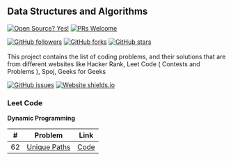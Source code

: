 ## Data Structures and Algorithms  

 [![Open Source? Yes!](https://badgen.net/badge/Open%20Source%20%3F/Yes%21/blue?icon=github)](https://github.com/sunilGudivada/Data-Structures-and-Algorithms) [![PRs Welcome](https://img.shields.io/badge/PRs-welcome-brightgreen.svg?style=flat-square)](https://github.com/SunilGudivada/Data-Structures-and-Algorithms/compare)

  
[![GitHub followers](https://img.shields.io/github/followers/SunilGudivada.svg?style=social&label=Follow&maxAge=2592000)](https://github.com/sunilGudivada?tab=followers)
[![GitHub forks](https://img.shields.io/github/forks/SunilGudivada/Data-Structures-and-Algorithms.svg?style=social&label=Fork&maxAge=2592000)](https://github.com/SunilGudivada/Data-Structures-and-Algorithms/network/members)
[![GitHub stars](https://img.shields.io/github/stars/SunilGudivada/Data-Structures-and-Algorithms.svg?style=social&label=Star&maxAge=2592000)](https://GitHub.com/SunilGudivada/Data-Structures-and-Algorithms/stargazers/) <br/>
<br/>
This project contains the list of coding problems, and their solutions that are from different websites like Hacker Rank, Leet Code ( Contests and Problems ), Spoj, Geeks for Geeks


[![GitHub issues](https://img.shields.io/github/issues/SunilGudivada/Data-Structures-and-Algorithms.svg)](https://GitHub.com/SunilGudivada/Data-Structures-and-Algorithms/issues/)
[![Website shields.io](https://img.shields.io/website-up-down-green-red/http/shields.io.svg)](https://sunilgudivada.github.io/Data-Structures-and-Algorithms/)

  
### Leet Code

**Dynamic Programming**

|# | Problem | Link |
|--|--|--|
| 62 | [Unique Paths](https://leetcode.com/problems/unique-paths/) |[Code](https://github.com/SunilGudivada/Data-Structures-and-Algorithms/blob/master/src/com/platform/leetCode/problems/dp/_62_uniquePaths.java) |


